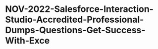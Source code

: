 # NOV-2022-Salesforce-Interaction-Studio-Accredited-Professional-Dumps-Questions-Get-Success-With-Exce